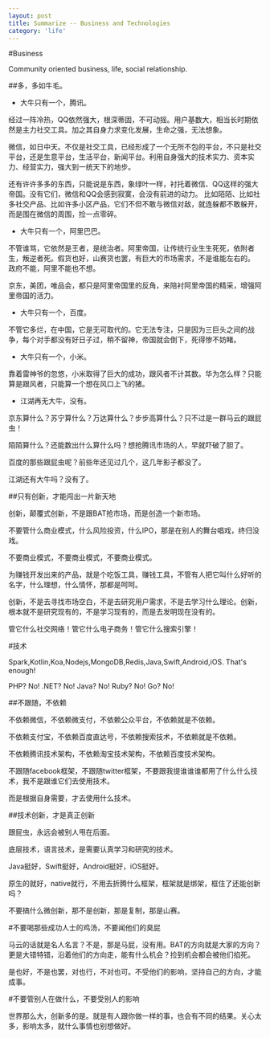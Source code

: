```yaml
---
layout: post
title: Summarize -- Business and Technologies
category: 'life'
---
```


#Business

Community oriented business, life, social relationship.

##多，多如牛毛。

-   大牛只有一个，腾讯。

经过一阵冷热，QQ依然强大，根深蒂固，不可动摇。用户基数大，相当长时期依然是主力社交工具。加之其自身力求变化发展，生命之强，无法想象。

微信，如日中天。不仅是社交工具，已经形成了一个无所不包的平台，不只是社交平台，还是生意平台，生活平台，新闻平台。利用自身强大的技术实力、资本实力、经营实力，强大到一统天下的地步。

还有许许多多的东西，只能说是东西，象绿叶一样，衬托着微信、QQ这样的强大帝国。没有它们，微信和QQ会感到寂寞，会没有前进的动力。
比如陌陌、比如社多社交产品、比如许多小区产品，它们不但不敢与微信对敌，就连躲都不敢躲开，而是围在微信的周围，捡一点零碎。

-   大牛只有一个，阿里巴巴。

不管谁骂，它依然是王者，是统治者。阿里帝国，让传统行业生生死死，依附者生，叛逆者死。假货也好，山赛货也罢，有巨大的市场需求，不是谁能左右的。
政府不能，阿里不能也不想。

京东，美团，唯品会，都只是阿里帝国里的反角，来陪衬阿里帝国的精采，增强阿里帝国的活力。

-   大牛只有一个，百度。

不管它多烂，在中国，它是无可取代的。它无法专注，只是因为三巨头之间的战争，每个对手都没有好日子过，稍不留神，帝国就会倒下，死得惨不妨睹。

-   大牛只有一个，小米。

靠着雷神爷的忽悠，小米取得了巨大的成功，跟风者不计其数。华为怎么样？只能算是跟风者，只能算一个想在风口上飞的猪。

-   江湖再无大牛，没有。

京东算什么？苏宁算什么？万达算什么？步步高算什么？只不过是一群马云的跟屁虫！

陌陌算什么？还能数出什么算什么吗？想抢腾讯市场的人，早就吓破了胆了。

百度的那些跟屁虫呢？前些年还见过几个，这几年影子都没了。

江湖还有大牛吗？没有了。

##只有创新，才能闯出一片新天地

创新，颠覆式创新，不是跟BAT抢市场，而是创造一个新市场。

不要管什么商业模式，什么风险投资，什么IPO，那是在别人的舞台唱戏，终归没戏。

不要商业模式，不要商业模式，不要商业模式。

为赚钱开发出来的产品，就是个吃饭工具，赚钱工具，不管有人把它叫什么好听的名字，什么理想，什么情怀，那都是呵呵。

创新，不是去寻找市场空白，不是去研究用户需求，不是去学习什么理论。创新，根本就不是研究现有的，不是学习现有的，而是去发明现在没有的。

管它什么社交网络！管它什么电子商务！管它什么搜索引擎！

#技术

Spark,Kotlin,Koa,Nodejs,MongoDB,Redis,Java,Swift,Android,iOS. That's enough!

PHP? No! .NET? No! Java? No! Ruby? No! Go? No!

##不跟随，不依赖

不依赖微信，不依赖微支付，不依赖公众平台，不依赖就是不依赖。

不依赖支付宝，不依赖百度直达号，不依赖搜索技术，不依赖就是不依赖。

不依赖腾讯技术架构，不依赖淘宝技术架构，不依赖百度技术架构。

不跟随facebook框架，不跟随twitter框架，不要跟我提谁谁谁都用了什么什么技术，我不是跟谁它们去使用技术。

而是根据自身需要，才去使用什么技术。

##技术创新，才是真正创新

跟屁虫，永远会被别人甩在后面。

底层技术，语言技术，是需要认真学习和研究的技术。

Java挺好，Swift挺好，Android挺好，iOS挺好。

原生的就好，native就行，不用去折腾什么框架，框架就是绑架，框住了还能创新吗？

不要搞什么微创新，那不是创新，那是复制，那是山赛。

#不要喝那些成功人士的鸡汤，不要闻他们的臭屁

马云的话就是名人名言？不是，那是马屁，没有用。BAT的方向就是大家的方向？更是大错特错，沿着他们的方向走，能有什么机会？捡到机会都会被他们掐死。

是也好，不是也罢，对也行，不对也可。不受他们的影响，坚持自己的方向，才能成事。

#不要管别人在做什么，不要受别人的影响

世界那么大，创新多的是。就是有人跟你做一样的事，也会有不同的结果。关心太多，影响太多，就什么事情也别想做好。





